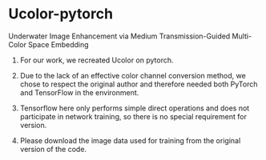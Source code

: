 # Ucolor-pytorch
Underwater Image Enhancement via Medium Transmission-Guided Multi-Color Space Embedding
1. For our work, we recreated Ucolor on pytorch.

2. Due to the lack of an effective color channel conversion method, we chose to respect the original author and therefore needed both PyTorch and TensorFlow in the environment.

3. Tensorflow here only performs simple direct operations and does not participate in network training, so there is no special requirement for version.

4. Please download the image data used for training from the original version of the code.
